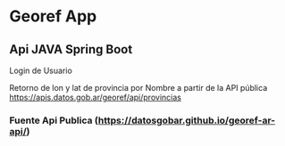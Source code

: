 # Georef App 
## Api JAVA Spring Boot 
Login de Usuario

Retorno de lon y lat de provincia por Nombre a partir de la API pública 
https://apis.datos.gob.ar/georef/api/provincias

### Fuente Api Publica (https://datosgobar.github.io/georef-ar-api/)
